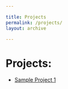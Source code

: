 ```yaml
---

title: Projects
permalink: /projects/
layout: archive

---
```


# Projects:
- [Sample Project 1](/projects/sp1/)

